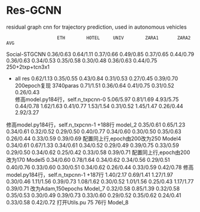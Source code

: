 # Res-GCNN
residual graph cnn for trajectory prediction, used in autonomous vehicles


	                   ETH 	      HOTEL	    UNIV	    ZARA1	    ZARA2	    AVG

Social-STGCNN	       0.36/0.63  0.64/1.11	0.37/0.66 0.49/0.85	0.37/0.65 0.44/0.79	
0.36/0.63
0.34/0.53	0.35/0.58
0.30/0.48	0.36/0.63
0.44/0.75
250+2txp+tcn3x1
+ all res	0.62/1.13	0.35/0.55	0.43/0.84	0.31/0.53	0.27/0.45	0.39/0.70
200epoch复现
3740paras	0.71/1.51	0.36/0.64	0.41/0.75	0.31/0.52	0.26/0.43	
修高model.py184行，self.n_txpcnn-0	5.06/5.97
0.81/1.69	4.93/5.75
0.44/0.78	1.62/1.63
0.41/0.77	1.53/1.54
0.31/0.52	1.45/1.47
0.26/0.44	2.92/3.27

修高model.py184行，self.n_txpcnn-1
+188行
model_2	0.35/0.61
0.65/1.23	0.34/0.61
0.32/0.52	0.29/0.50
0.40/0.77	0.34/0.60
0.30/0.50	0.35/0.63
0.26/0.44	0.33/0.59
0.39/0.69
配置同上行,epoch由200改为250
Model4	0.34/0.61
0.67/1.33	0.34/0.61
0.34/0.52	0.29/0.49
0.39/0.75	0.33/0.59
0.29/0.50	0.34/0.62
0.25/0.42	0.33/0.58
0.39/0.71
配置同上行,epoch由200改为170
Model5	0.34/0.60
0.78/1.64	0.34/0.62
0.34/0.56	0.29/0.51
0.40/0.76	0.33/0.60
0.30/0.51	0.34/0.62
0.26/0.44	0.33/0.59
0.42/0.78
修高model.py184行，self.n_txpcnn-1
+187行	1.40/2.17
0.69/1.41	1.27/1.97
0.30/0.46	1.11/1.56
0.39/0.73	1.08/1.62
0.30/0.52	1.01/1.56
0.25/0.43	1.17/1.77
0.39/0.71
改为Adam,150epochs
Model_7	0.32/0.58
0.85/1.39	0.32/0.58
0.35/0.53	0.30/0.49
0.39/0.73	0.33/0.60
0.29/0.52	0.35/0.62
0.24/0.41	0.33/0.58
0.42/0.72
打开Utils.pu 75 76行
Model_8						

